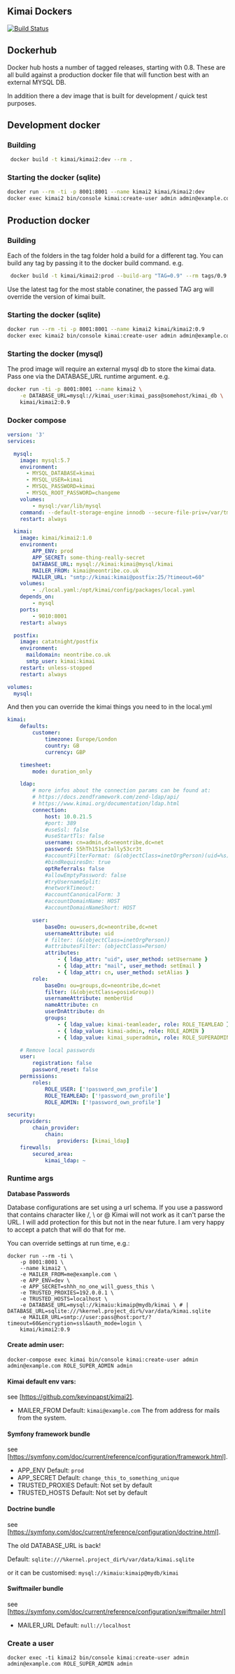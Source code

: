 ## Kimai Dockers

[![Build Status](https://travis-ci.org/tobybatch/kimai2.svg?branch=master)](https://travis-ci.org/tobybatch/kimai2)

## Dockerhub

Docker hub hosts a number of tagged releases, starting with 0.8.  These are all build against a production docker file that will function best with an external MYSQL DB.

In addition there a dev image that is built for development / quick test purposes. 

## Development docker

### Building

```bash
 docker build -t kimai/kimai2:dev --rm .
```

### Starting the docker (sqlite)

```bash
docker run --rm -ti -p 8001:8001 --name kimai2 kimai/kimai2:dev
docker exec kimai2 bin/console kimai:create-user admin admin@example.com ROLE_SUPER_ADMIN admin
```

## Production docker

### Building

Each of the folders in the tag folder hold a build for a different tag.  You can build any tag by passing it to the docker build command. e.g.

```bash
 docker build -t kimai/kimai2:prod --build-arg "TAG=0.9" --rm tags/0.9
```

Use the latest tag for the most stable conatiner, the passed TAG arg will override the version of kimai built.

### Starting the docker (sqlite)

```bash
docker run --rm -ti -p 8001:8001 --name kimai2 kimai/kimai2:0.9
docker exec kimai2 bin/console kimai:create-user admin admin@example.com ROLE_SUPER_ADMIN admin
```

### Starting the docker (mysql)

The prod image will require an external mysql db to store the kimai data.  Pass one via the DATABASE_URL runtime argument. e.g.

```bash
docker run -ti -p 8001:8001 --name kimai2 \
    -e DATABASE_URL=mysql://kimai_user:kimai_pass@somehost/kimai_db \
    kimai/kimai2:0.9
```

### Docker compose

```yaml
version: '3'
services:

  mysql:
    image: mysql:5.7
    environment:
      - MYSQL_DATABASE=kimai
      - MYSQL_USER=kimai
      - MYSQL_PASSWORD=kimai
      - MYSQL_ROOT_PASSWORD=changeme
    volumes:
        - mysql:/var/lib/mysql
    command: --default-storage-engine innodb --secure-file-priv=/var/tmp/
    restart: always

  kimai:
    image: kimai/kimai2:1.0
    environment:
        APP_ENV: prod
        APP_SECRET: some-thing-really-secret
        DATABASE_URL: mysql://kimai:kimai@mysql/kimai
        MAILER_FROM: kimai@neontribe.co.uk
        MAILER_URL: "smtp://kimai:kimai@postfix:25/?timeout=60"
    volumes:
        - ./local.yaml:/opt/kimai/config/packages/local.yaml
    depends_on:
        - mysql
    ports:
        - 9010:8001
    restart: always

  postfix:
    image: catatnight/postfix
    environment:
      maildomain: neontribe.co.uk
      smtp_user: kimai:kimai
    restart: unless-stopped
    restart: always

volumes:
  mysql:
```

And then you can override the kimai things you need to in the local.yml

```yaml
kimai:
    defaults:
        customer:
            timezone: Europe/London
            country: GB
            currency: GBP

    timesheet:
        mode: duration_only

    ldap:
        # more infos about the connection params can be found at:
        # https://docs.zendframework.com/zend-ldap/api/
        # https://www.kimai.org/documentation/ldap.html
        connection:
            host: 10.0.21.5
            #port: 389
            #useSsl: false
            #useStartTls: false
            username: cn=admin,dc=neontribe,dc=net
            password: 55hTh151sr3ally53cr3t
            #accountFilterFormat: (&(objectClass=inetOrgPerson)(uid=%s))
            #bindRequiresDn: true
            optReferrals: false
            #allowEmptyPassword: false
            #tryUsernameSplit:
            #networkTimeout:
            #accountCanonicalForm: 3
            #accountDomainName: HOST
            #accountDomainNameShort: HOST

        user:
            baseDn: ou=users,dc=neontribe,dc=net
            usernameAttribute: uid
            # filter: (&(objectClass=inetOrgPerson))
            #attributesFilter: (objectClass=Person)
            attributes:
                - { ldap_attr: "uid", user_method: setUsername }
                - { ldap_attr: "mail", user_method: setEmail }
                - { ldap_attr: cn, user_method: setAlias }
        role:
            baseDn: ou=groups,dc=neontribe,dc=net
            filter: (&(objectClass=posixGroup))
            usernameAttribute: memberUid
            nameAttribute: cn
            userDnAttribute: dn
            groups:
                - { ldap_value: kimai-teamleader, role: ROLE_TEAMLEAD }
                - { ldap_value: kimai-admin, role: ROLE_ADMIN }
                - { ldap_value: kimai_superadmin, role: ROLE_SUPERADMIN }

    # Remove local passwords
    user:
        registration: false
        password_reset: false
    permissions:
        roles:
            ROLE_USER: ['!password_own_profile']
            ROLE_TEAMLEAD: ['!password_own_profile']
            ROLE_ADMIN: ['!password_own_profile']

security:
    providers:
        chain_provider:
            chain:
                providers: [kimai_ldap]
    firewalls:
        secured_area:
            kimai_ldap: ~

```

### Runtime args

**Database Passwords**

Database configurations are set using a url schema.  If you use a password that contains character like /, \ or @ Kimai will not work as it can't parse the URL.  I will add protection for this but not in the near future.  I am very happy to accept a patch that will do that for me.

You can override settings at run time, e.g.:

    docker run --rm -ti \
        -p 8001:8001 \
        --name kimai2 \
        -e MAILER_FROM=me@example.com \
        -e APP_ENV=dev \
        -e APP_SECRET=shhh_no_one_will_guess_this \
        -e TRUSTED_PROXIES=192.0.0.1 \
        -e TRUSTED_HOSTS=localhost \
        -e DATABASE_URL=mysql://kimaiu:kimaip@mydb/kimai \ # | DATABASE_URL=sqlite:///%kernel.project_dir%/var/data/kimai.sqlite
        -e MAILER_URL=smtp://user:pass@host:port/?timeout=60&encryption=ssl&auth_mode=login \
        kimai/kimai2:0.9

#### Create admin user:

    docker-compose exec kimai bin/console kimai:create-user admin admin@example.com ROLE_SUPER_ADMIN admin

#### Kimai default env vars:

see [https://github.com/kevinpapst/kimai2].

 * MAILER_FROM
   Default: ```kimai@example.com```
   The from address for mails from the system.

#### Symfony framework bundle

see [https://symfony.com/doc/current/reference/configuration/framework.html].

 * APP_ENV
   Default: ```prod```
 * APP_SECRET
   Default: ```change_this_to_something_unique```
 * TRUSTED_PROXIES
   Default: Not set by default
 * TRUSTED_HOSTS
   Default: Not set by default

#### Doctrine bundle

see [https://symfony.com/doc/current/reference/configuration/doctrine.html].

The old DATABASE_URL is back!

Default: ```sqlite:///%kernel.project_dir%/var/data/kimai.sqlite```

or it can be customised: ```mysql://kimaiu:kimaip@mydb/kimai```

#### Swiftmailer bundle

see [https://symfony.com/doc/current/reference/configuration/swiftmailer.html]

 * MAILER_URL
   Default: ```null://localhost```

### Create a user

    docker exec -ti kimai2 bin/console kimai:create-user admin admin@example.com ROLE_SUPER_ADMIN admin

